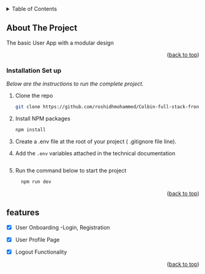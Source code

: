 <!-- Improved compatibility of back to top link: See: https://github.com/othneildrew/Best-README-Template/pull/73 -->
<a id="readme-top"></a>


<!-- TABLE OF CONTENTS -->
<details>
  <summary>Table of Contents</summary>
  <ol>
    <li>
      <a href="#about-the-project">About The Project</a>
    </li>
    <li>
      <a href="#getting-started">Getting Started</a>
    </li>
    <li><a href="#Installation Set up">Installation Set up</a></li>
    <li><a href="#features">Features</a></li>
  </ol>
</details>

<!-- ABOUT THE PROJECT -->
## About The Project

The basic User App with a modular design 


<p align="right">(<a href="#readme-top">back to top</a>)</p>






### Installation Set up

_Below are the instructions to run the complete project._


1. Clone the repo
   ```sh
   git clone https://github.com/roshidhmohammed/Colbin-full-stack-frontend-app
   ```
3. Install NPM packages
   ```sh
   npm install
   ```
4. Create a .env file at the root of your project ( .gitignore file line).

5. Add the `.env` variables attached in the technical documentation
   ```
   ```

6. Run the command below to start the project
   ```sh
     npm run dev
    ```


<p align="right">(<a href="#readme-top">back to top</a>)</p>





<!-- features -->
## features

- [x] User Onboarding  -Login, Registration
- [x] User Profile Page
- [x] Logout Functionality
    



<p align="right">(<a href="#readme-top">back to top</a>)</p>















